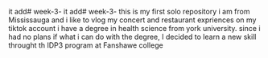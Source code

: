 it add# week-3-
it add# week-3- this is my first solo repository i am from Mississauga and i like to vlog my concert and restaurant expriences on my tiktok account
i have a degree in health science from york university. since i had no plans if what i can do with the degree, I decided to learn a new skill throught th IDP3 program at Fanshawe college 

